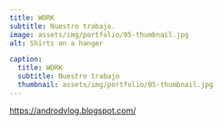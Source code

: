 ```yaml
---
title: WORK
subtitle: Nuestro trabajo.
image: assets/img/portfolio/05-thumbnail.jpg
alt: Shirts on a hanger

caption:
  title: WORK
  subtitle: Nuestro trabajo
  thumbnail: assets/img/portfolio/05-thumbnail.jpg
---
```


https://androdvlog.blogspot.com/




